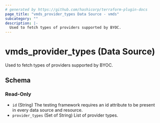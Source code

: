 ```yaml
---
# generated by https://github.com/hashicorp/terraform-plugin-docs
page_title: "vmds_provider_types Data Source - vmds"
subcategory: ""
description: |-
  Used to fetch types of providers supported by BYOC.
---
```


# vmds_provider_types (Data Source)

Used to fetch types of providers supported by BYOC.



<!-- schema generated by tfplugindocs -->
## Schema

### Read-Only

- `id` (String) The testing framework requires an id attribute to be present in every data source and resource.
- `provider_types` (Set of String) List of provider types.


